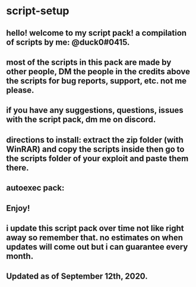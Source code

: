 # script-setup                                                                                                                                        
hello! welcome to my script pack! a compilation of scripts by me: @duck0#0415.
--
most of the scripts in this pack are made by other people, DM the people in the credits above the scripts for bug reports, support, etc. not me please.
--
if you have any suggestions, questions, issues with the script pack, dm me on discord.
--
directions to install: extract the zip folder (with WinRAR) and copy the scripts inside then go to the scripts folder of your exploit and paste them there.
--
autoexec pack:
--
Enjoy!
--
i update this script pack over time not like right away so remember that. no estimates on when updates will come out but i can guarantee every month.
--
Updated as of September 12th, 2020.
--
